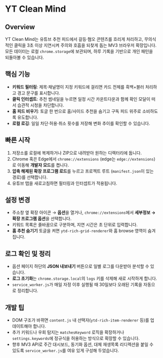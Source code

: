 # YT Clean Mind

## Overview
YT Clean Mind는 유튜브 추천 피드에서 갈등·혐오 콘텐츠를 흐리게 처리하고, 무의식적인 클릭을 3초 이상 지연시켜 주의와 호흡을 되찾게 돕는 MV3 브라우저 확장입니다. 모든 데이터는 로컬 `chrome.storage`에 보관되며, 하루 기록을 기반으로 개인 패턴을 되돌아볼 수 있습니다.

## 핵심 기능
- **키워드 필터링**: 제목·채널명이 지정 키워드에 걸리면 카드 전체를 흑백+블러 처리하고 경고 문구를 표시합니다.
- **클릭 인터셉트**: 추천 썸네일을 누르면 일정 시간 카운트다운과 함께 확인 모달이 떠서 습관적 시청을 차단합니다.
- **홈 피드 비우기**: 토글 한 번으로 홈/사이드 추천을 숨기고 구독 피드 위주로 소비하도록 유도합니다.
- **로컬 로깅**: 일일 차단·허용·취소 횟수를 저장해 변화 추이를 확인할 수 있습니다.

## 빠른 시작
1. 저장소를 로컬에 복제하거나 ZIP으로 내려받아 원하는 디렉터리에 둡니다.
2. Chrome 혹은 Edge에서 `chrome://extensions` (edge는 `edge://extensions`)로 이동해 **개발자 모드**를 켭니다.
3. **압축 해제된 확장 프로그램 로드**를 누르고 프로젝트 루트 (`manifest.json`이 있는 경로)를 선택합니다.
4. 유튜브 탭을 새로고침하면 필터링과 인터셉트가 적용됩니다.

## 설정 변경
- 주소창 옆 확장 아이콘 → **옵션**을 열거나, `chrome://extensions`에서 **세부정보 → 확장 프로그램 옵션**을 선택합니다.
- 키워드 목록은 줄바꿈으로 구분하며, 지연 시간은 초 단위로 입력합니다.
- **홈 추천 숨기기** 토글을 켜면 `ytd-rich-grid-renderer`와 홈 browse 영역이 숨겨집니다.

## 로그 확인 및 정리
- 옵션 페이지 하단의 **JSON 내보내기** 버튼으로 일별 로그를 다운받아 분석할 수 있습니다.
- **로그 초기화**는 `chrome.storage.local`의 `logs` 키를 삭제해 새로 시작하게 합니다.
- `service_worker.js`가 매일 자정 이후 실행될 때 30일보다 오래된 기록을 자동으로 정리합니다.

## 개발 팁
- DOM 구조가 바뀌면 `content.js` 내 선택자(`ytd-rich-item-renderer` 등)를 업데이트해야 합니다.
- 추가 키워드나 우회 탐지는 `matchesKeyword` 로직을 확장하거나 `settings.keywords`에 정규식을 허용하는 방식으로 확장할 수 있습니다.
- 향후 MV3 API로 주간 대시보드, 동기화 옵션, 대체 재생목록 리디렉션을 붙일 수 있도록 `service_worker.js`를 여유 있게 구성해 두었습니다.
